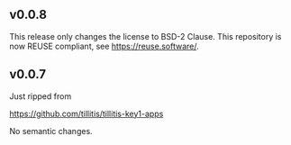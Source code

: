 ## v0.0.8

This release only changes the license to BSD-2 Clause. This repository
is now REUSE compliant, see https://reuse.software/.


## v0.0.7

Just ripped from

https://github.com/tillitis/tillitis-key1-apps

No semantic changes.
